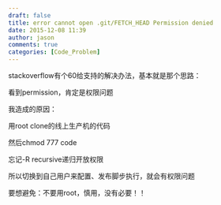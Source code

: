 ```yaml
---
draft: false
title: error cannot open .git/FETCH_HEAD Permission denied
date: 2015-12-08 11:39
author: jason
comments: true
categories: [Code_Problem]
---
```

stackoverflow有个60给支持的解决办法，基本就是那个思路：

看到permission，肯定是权限问题

我造成的原因：

用root clone的线上生产机的代码

然后chmod 777 code

忘记-R recursive递归开放权限

所以切换到自己用户来配置、发布脚步执行，就会有权限问题

要想避免：不要用root，慎用，没有必要！！

&nbsp;
